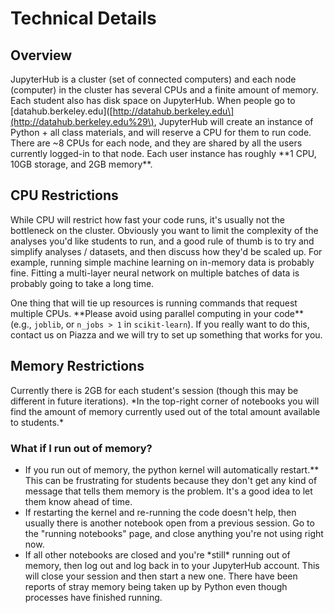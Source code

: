 # Technical Details

## Overview

JupyterHub is a cluster \(set of connected computers\) and each node \(computer\) in the cluster has several CPUs and a finite amount of memory. Each student also has disk space on JupyterHub. When people go to \[datahub.berkeley.edu\]\([http://datahub.berkeley.edu\](http://datahub.berkeley.edu%29\), JupyterHub will create an instance of Python + all class materials, and will reserve a CPU for them to run code. There are ~8 CPUs for each node, and they are shared by all the users currently logged-in to that node. Each user instance has roughly \*\*1 CPU, 10GB storage, and 2GB memory\*\*.

## CPU Restrictions

While CPU will restrict how fast your code runs, it's usually not the bottleneck on the cluster. Obviously you want to limit the complexity of the analyses you'd like students to run, and a good rule of thumb is to try and simplify analyses / datasets, and then discuss how they'd be scaled up. For example, running simple machine learning on in-memory data is probably fine. Fitting a multi-layer neural network on multiple batches of data is probably going to take a long time.

One thing that will tie up resources is running commands that request multiple CPUs. \*\*Please avoid using parallel computing in your code\*\* \(e.g., `joblib`, or `n_jobs > 1` in `scikit-learn`\). If you really want to do this, contact us on Piazza and we will try to set up something that works for you.

## Memory Restrictions

Currently there is 2GB for each student's session \(though this may be different in future iterations\). \*In the top-right  corner of notebooks you will find the amount of memory currently used out of the total amount available to students.\*

### What if I run out of memory?

* If you run out of memory, the python kernel will automatically restart.\*\* This can be frustrating for students because they don't get any kind of message that tells them memory is the problem. It's a good idea to let them know ahead of time.
* If restarting the kernel and re-running the code doesn't help, then usually there is another notebook open from a previous session. Go to the "running notebooks" page, and close anything you're not using right now.
* If all other notebooks are closed and you're \*still\* running out of memory, then log out and log back in to your JupyterHub account. This will close your session and then start a new one. There have been reports of stray memory being taken up by Python even though processes have finished running.



